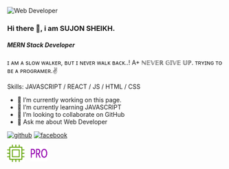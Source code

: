 ![Web Developer](https://image.freepik.com/free-vector/coding-system-banner_87720-2994.jpg)
### Hi there 👋, i am SUJON SHEIKH.
##### MERN Stack Developer

ɪ ᴀᴍ ᴀ sʟᴏᴡ ᴡᴀʟᴋᴇʀ, ʙᴜᴛ ɪ ɴᴇᴠᴇʀ ᴡᴀʟᴋ ʙᴀᴄᴋ..! A+ ℕ𝔼𝕍𝔼ℝ 𝔾𝕀𝕍𝔼 𝕌ℙ. ᴛʀʏɪɴɢ ᴛᴏ ʙᴇ ᴀ ᴘʀᴏɢʀᴀᴍᴇʀ.✌️

Skills: JAVASCRIPT / REACT / JS / HTML / CSS

- 🔭 I’m currently working on this page. 
- 🌱 I’m currently learning JAVASCRIPT 
- 👯 I’m looking to collaborate on GitHub 
- 💬 Ask me about Web Developer 


[<img src='https://cdn.jsdelivr.net/npm/simple-icons@3.0.1/icons/github.svg' alt='github' height='40'>](https://github.com/https://github.com/sujonphero)  [<img src='https://cdn.jsdelivr.net/npm/simple-icons@3.0.1/icons/facebook.svg' alt='facebook' height='40'>](https://www.facebook.com/https://www.facebook.com/)  

<a href='https://docs.github.com/en/developers'><img src='https://raw.githubusercontent.com/acervenky/animated-github-badges/master/assets/devbadge.gif' width='40' height='40'></a> <a href='https://github.com/pricing'><img src='https://raw.githubusercontent.com/acervenky/animated-github-badges/master/assets/pro.gif' width='40' height='40'></a> 

